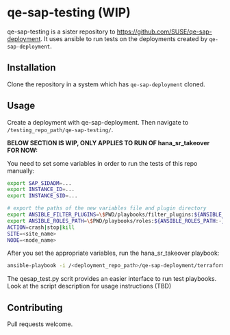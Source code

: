 # qe-sap-testing (WIP)

qe-sap-testing is a sister repository to https://github.com/SUSE/qe-sap-deployment. It uses ansible to run tests on the deployments created by `qe-sap-deployment`. 

## Installation

Clone the repository in a system which has `qe-sap-deployment` cloned.

## Usage

Create a deployment with qe-sap-deployment. Then navigate to `/testing_repo_path/qe-sap-testing/`. 

**BELOW SECTION IS WIP, ONLY APPLIES TO RUN OF hana_sr_takeover FOR NOW:**

You need to set some variables in order to run the tests of this repo manually:

```bash
export SAP_SIDADM=...
export INSTANCE_ID=...
export INSTANCE_SID=...

# export the paths of the new variables file and plugin directory
export ANSIBLE_FILTER_PLUGINS=\$PWD/playbooks/filter_plugins:${ANSIBLE_FILTER_PLUGINS:-} 
export ANSIBLE_ROLES_PATH=\$PWD/playbooks/roles:${ANSIBLE_ROLES_PATH:-}
ACTION=crash|stop|kill
SITE=<site_name>
NODE=<node_name>
```

After you set the appropriate variables, run the hana_sr_takeover playbook:

```bash
ansible-playbook -i /<deployment_repo_path>/qe-sap-deployment/terraform/<your_csp>/inventory.yaml playbooks/hana_sr_takeover.yml -u <cloud_admin_user> -e "@/<testing_repo_path>/qe-sap-testing/playbooks/vars/all.yml" -e "action=$ACTION node_name=$NODE site_name=$SITE sap_sidadm=$SAP_SIDADM instance_id=$INSTANCE_ID" -vv
```

The qesap_test.py scrit provides an easier interface to run test playbooks. Look at the script description for usage instructions (TBD)

## Contributing

Pull requests welcome.